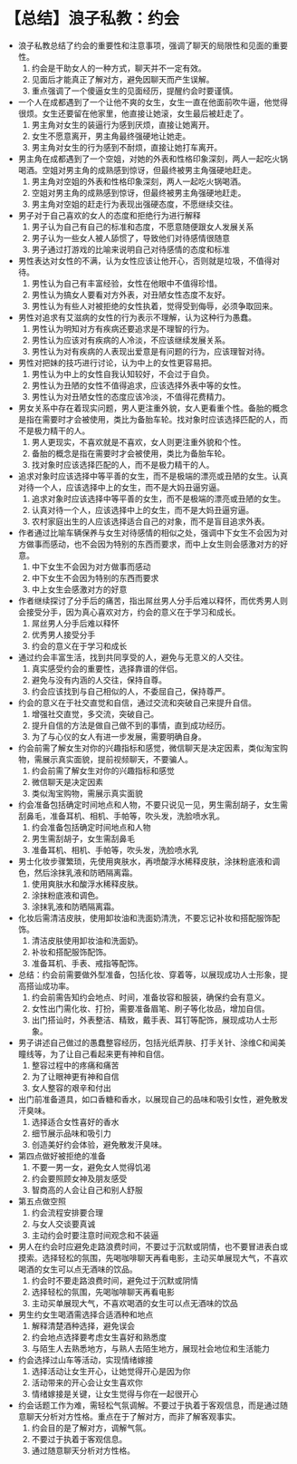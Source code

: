 # 【总结】浪子私教：约会

-   浪子私教总结了约会的重要性和注意事项，强调了聊天的局限性和见面的重要性。
    1.  约会是干助女人的一种方式，聊天并不一定有效。
    2.  见面后才能真正了解对方，避免因聊天而产生误解。
    3.  重点强调了一个傻逼女生的见面经历，提醒约会时要谨慎。
-   一个人在成都遇到了一个让他不爽的女生，女生一直在他面前吹牛逼，他觉得很烦。女生还要留在他家里，他直接让她滚，女生最后被赶走了。
    1.  男主角对女生的装逼行为感到厌烦，直接让她离开。
    2.  女生不愿意离开，男主角最终强硬地让她走。
    3.  男主角对女生的行为感到不耐烦，直接让她打车离开。
-   男主角在成都遇到了一个空姐，对她的外表和性格印象深刻，两人一起吃火锅喝酒。空姐对男主角的成熟感到惊讶，但最终被男主角强硬地赶走。
    1.  男主角对空姐的外表和性格印象深刻，两人一起吃火锅喝酒。
    2.  空姐对男主角的成熟感到惊讶，但最终被男主角强硬地赶走。
    3.  男主角对空姐的赶走行为表现出强硬态度，不愿继续交往。
-   男子对于自己喜欢的女人的态度和拒绝行为进行解释
    1.  男子认为自己有自己的标准和态度，不愿意随便跟女人发展关系
    2.  男子认为一些女人被人舔惯了，导致他们对待感情很随意
    3.  男子通过打游戏的比喻来说明自己对待感情的态度和标准
-   男性表达对女性的不满，认为女性应该让他开心，否则就是垃圾，不值得对待。
    1.  男性认为自己有丰富经验，女性在他眼中不值得珍惜。
    2.  男性认为搞女人要看对方外表，对丑陋女性态度不友好。
    3.  男性认为有些人对被拒绝的女性执着，觉得受到侮辱，必须争取回来。
-   男性对追求有艾滋病的女性的行为表示不理解，认为这种行为愚蠢。
    1.  男性认为明知对方有疾病还要追求是不理智的行为。
    2.  男性认为应该对有疾病的人冷淡，不应该继续发展关系。
    3.  男性认为对有疾病的人表现出爱意是有问题的行为，应该理智对待。
-   男性对把妹的技巧进行讨论，认为中上的女性更容易把。
    1.  男性认为中上的女性自我认知较好，不会过于自负。
    2.  男性认为丑陋的女性不值得追求，应该选择外表中等的女性。
    3.  男性认为对丑陋女性的态度应该冷淡，不值得花费精力。
-   男女关系中存在着现实问题，男人更注重外貌，女人更看重个性。备胎的概念是指在需要时才会被使用，类比为备胎车轮。找对象时应该选择匹配的人，而不是极力精干的人。
    1.  男人更现实，不喜欢就是不喜欢，女人则更注重外貌和个性。
    2.  备胎的概念是指在需要时才会被使用，类比为备胎车轮。
    3.  找对象时应该选择匹配的人，而不是极力精干的人。
-   追求对象时应该选择中等平善的女生，而不是极端的漂亮或丑陋的女生。认真对待一个人，应该选择中上的女生，而不是大妈丑逼穷逼。
    1.  追求对象时应该选择中等平善的女生，而不是极端的漂亮或丑陋的女生。
    2.  认真对待一个人，应该选择中上的女生，而不是大妈丑逼穷逼。
    3.  农村家庭出生的人应该选择适合自己的对象，而不是盲目追求外表。
-   作者通过比喻车辆保养与女生对待感情的相似之处，强调中下女生不会因为对方做事而感动，也不会因为特别的东西而要求，而中上女生则会感激对方的好意。
    1.  中下女生不会因为对方做事而感动
    2.  中下女生不会因为特别的东西而要求
    3.  中上女生会感激对方的好意
-   作者继续探讨了分手后的痛苦，指出屌丝男人分手后难以释怀，而优秀男人则会接受分手，因为真心喜欢对方，约会的意义在于学习和成长。
    1.  屌丝男人分手后难以释怀
    2.  优秀男人接受分手
    3.  约会的意义在于学习和成长
-   通过约会丰富生活，找到共同享受的人，避免与无意义的人交往。
    1.  真实感受约会的重要性，选择靠谱的伴侣。
    2.  避免与没有内涵的人交往，保持自尊。
    3.  约会应该找到与自己相似的人，不委屈自己，保持尊严。
-   约会的意义在于社交直觉和自信，通过交流和突破自己来提升自信。
    1.  增强社交直觉，多交流，突破自己。
    2.  提升自信的方法是做自己做不到的事情，直到成功经历。
    3.  为了与心仪的女人有进一步发展，需要明确自身。
-   约会前需了解女生对你的兴趣指标和感觉，微信聊天是决定因素，类似淘宝购物，需展示真实面貌，提前视频聊天，不要骗人。
    1.  约会前需了解女生对你的兴趣指标和感觉
    2.  微信聊天是决定因素
    3.  类似淘宝购物，需展示真实面貌
-   约会准备包括确定时间地点和人物，不要只说见一见，男生需刮胡子，女生需刮鼻毛，准备耳机、相机、手帕等，吹头发，洗脸喷水乳。
    1.  约会准备包括确定时间地点和人物
    2.  男生需刮胡子，女生需刮鼻毛
    3.  准备耳机、相机、手帕等，吹头发，洗脸喷水乳
-   男士化妆步骤繁琐，先使用爽肤水，再喷酸浮水稀释皮肤，涂抹粉底液和调色，然后涂抹乳液和防晒隔离霜。
    1.  使用爽肤水和酸浮水稀释皮肤。
    2.  涂抹粉底液和调色。
    3.  涂抹乳液和防晒隔离霜。
-   化妆后需清洁皮肤，使用卸妆油和洗面奶清洗，不要忘记补妆和搭配服饰配饰。
    1.  清洁皮肤使用卸妆油和洗面奶。
    2.  补妆和搭配服饰配饰。
    3.  准备耳机、手表、戒指等配饰。
-   总结：约会前需要做外型准备，包括化妆、穿着等，以展现成功人士形象，提高搭讪成功率。
    1.  约会前需告知约会地点、时间，准备妆容和服装，确保约会有意义。
    2.  女性出门需化妆、打扮，需要准备眉笔、刷子等化妆品，增加自信。
    3.  出门搭讪时，外表整洁、精致，戴手表、耳钉等配饰，展现成功人士形象。
-   男子讲述自己做过的愚蠢整容经历，包括光纸弄肤、打手关针、涂维C和闻美瞳线等，为了让自己看起来更有神和自信。
    1.  整容过程中的疼痛和痛苦
    2.  为了让眼神更有神和自信
    3.  女人整容的艰辛和付出
-   出门前准备道具，如口香糖和香水，以展现自己的品味和吸引女性，避免散发汗臭味。
    1.  选择适合女性喜好的香水
    2.  细节展示品味和吸引力
    3.  创造美好约会体验，避免散发汗臭味。
-   第四点做好被拒绝的准备
    1.  不要一男一女，避免女人觉得饥渴
    2.  约会要照顾女神及朋友感受
    3.  智商高的人会让自己和别人舒服
-   第五点做空照
    1.  约会流程安排要合理
    2.  与女人交谈要真诚
    3.  主动约会时要注意时间观念和不装逼
-   男人在约会时应避免走路浪费时间，不要过于沉默或阴情，也不要冒进表白或摸索。选择轻松的氛围，先喝咖啡聊天再看电影，主动买单展现大气，不喜欢喝酒的女生可以点无酒味的饮品。
    1.  约会时不要走路浪费时间，避免过于沉默或阴情
    2.  选择轻松的氛围，先喝咖啡聊天再看电影
    3.  主动买单展现大气，不喜欢喝酒的女生可以点无酒味的饮品
-   男生约女生喝酒需选择合适酒种和地点
    1.  解释清楚酒种选择，避免误会
    2.  约会地点选择要考虑女生喜好和熟悉度
    3.  与陌生人去熟悉地方，与熟人去陌生地方，展现社会地位和生活能力
-   约会选择过山车等活动，实现情绪嫁接
    1.  选择活动让女生开心，让她觉得开心是因为你
    2.  活动带来的开心会让女生喜欢你
    3.  情绪嫁接是关键，让女生觉得与你在一起很开心
-   约会话题工作为难，需轻松气氛调解。不要过于执着于客观信息，而是通过随意聊天分析对方性格。重点在于了解对方，而非了解客观事实。
    1.  约会目的是了解对方，调解气氛。
    2.  不要过于执着于客观信息。
    3.  通过随意聊天分析对方性格。
